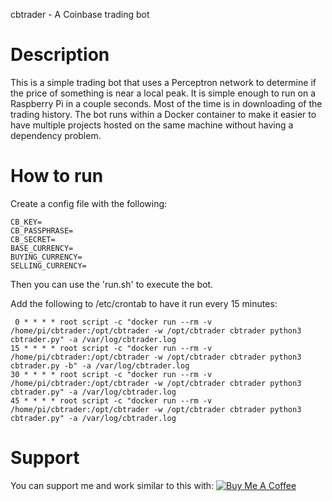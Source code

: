 cbtrader - A Coinbase trading bot

# Description
This is a simple trading bot that uses a Perceptron network to determine if the price of something is near a local peak. It is simple enough to run on a Raspberry Pi in a couple seconds. Most of the time is in downloading of the trading history. The bot runs within a Docker container to make it easier to have multiple projects hosted on the same machine without having a dependency problem.

# How to run

Create a config file with the following:
```
CB_KEY=
CB_PASSPHRASE=
CB_SECRET=
BASE_CURRENCY=
BUYING_CURRENCY=
SELLING_CURRENCY=
```

Then you can use the 'run.sh' to execute the bot.

Add the following to /etc/crontab to have it run every 15 minutes:
```
 0 * * * * root script -c "docker run --rm -v /home/pi/cbtrader:/opt/cbtrader -w /opt/cbtrader cbtrader python3 cbtrader.py" -a /var/log/cbtrader.log
15 * * * * root script -c "docker run --rm -v /home/pi/cbtrader:/opt/cbtrader -w /opt/cbtrader cbtrader python3 cbtrader.py -b" -a /var/log/cbtrader.log
30 * * * * root script -c "docker run --rm -v /home/pi/cbtrader:/opt/cbtrader -w /opt/cbtrader cbtrader python3 cbtrader.py" -a /var/log/cbtrader.log
45 * * * * root script -c "docker run --rm -v /home/pi/cbtrader:/opt/cbtrader -w /opt/cbtrader cbtrader python3 cbtrader.py" -a /var/log/cbtrader.log
```

# Support
You can support me and work similar to this with:
[![Buy Me A Coffee](https://www.buymeacoffee.com/assets/img/custom_images/orange_img.png)](https://www.buymeacoff.ee/bandi13)
